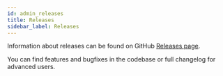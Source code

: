 ```yaml
---
id: admin_releases
title: Releases
sidebar_label: Releases
---
```


Information about releases can be found on GitHub [Releases page](https://github.com/ynput/AYON/releases).

You can find features and bugfixes in the codebase or full changelog for advanced users.